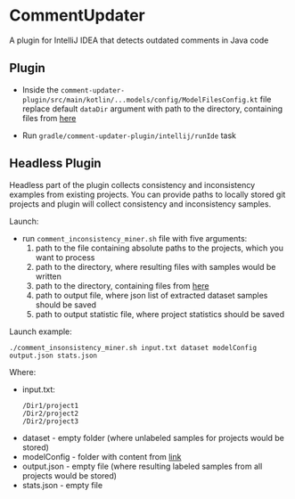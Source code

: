# CommentUpdater
A plugin for IntelliJ IDEA that detects outdated comments in Java code


## Plugin

- Inside the `comment-updater-plugin/src/main/kotlin/...models/config/ModelFilesConfig.kt` file 
replace default `dataDir` argument with path to the directory, containing files from [here](https://drive.google.com/drive/folders/1E4XOJHfEWOlHXBPxPu3_bkKfuU4G_N49?usp=sharing)
  
- Run  `gradle/comment-updater-plugin/intellij/runIde` task

## Headless Plugin 

Headless part of the plugin collects consistency and inconsistency examples from existing projects. 
You can provide paths to locally stored git projects and plugin will collect consistency and inconsistency samples. 

Launch: 
- run `comment_inconsistency_miner.sh` file with five arguments: 
  1. path to the file containing absolute paths to the projects, which you want to process
  2. path to the directory, where resulting files with samples would be written
  3. path to the directory, containing files from [here](https://drive.google.com/drive/folders/1E4XOJHfEWOlHXBPxPu3_bkKfuU4G_N49?usp=sharing)
  4. path to output file, where json list of extracted dataset samples should be saved
  5. path to output statistic file, where project statistics should be saved
  
Launch example:
```
./comment_insonsistency_miner.sh input.txt dataset modelConfig output.json stats.json
```
Where:
- input.txt: 
  ```
  /Dir1/project1
  /Dir2/project2
  /Dir2/project3
  ```
- dataset - empty folder (where unlabeled samples for projects would be stored)
- modelConfig - folder with content from [link](https://drive.google.com/drive/folders/1E4XOJHfEWOlHXBPxPu3_bkKfuU4G_N49?usp=sharing)
- output.json - empty file (where resulting labeled samples from all projects would be stored)
- stats.json - empty file 